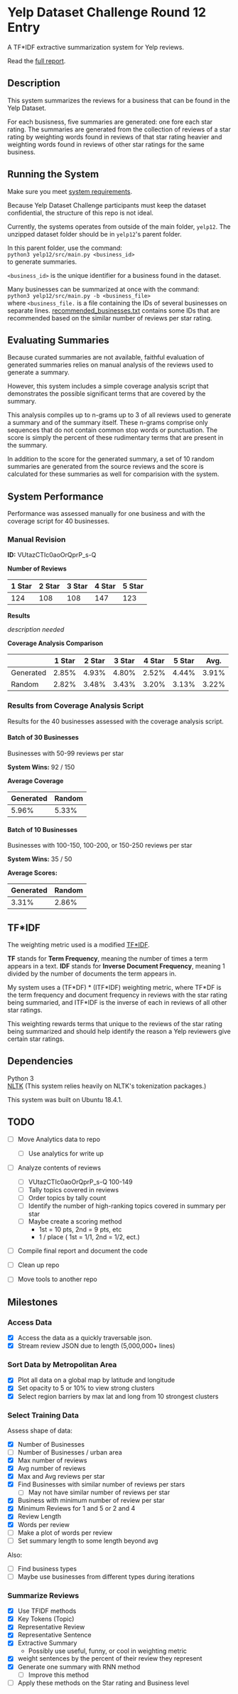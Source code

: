# Yelp Dataset Challenge Round 12 Entry

A TF\*IDF extractive summarization system for Yelp reviews.

Read the [full report](report.md).

## Description

This system summarizes the reviews for a business that can be found in the Yelp Dataset.

For each busisness, five summaries are generated: one fore each star rating. The summaries are generated from the collection of reviews of a star rating by weighting words found in reviews of that star rating heavier and weighting words found in reviews of other star ratings for the same business.

## Running the System

Make sure you meet [system requirements](#Dependencies).

Because Yelp Dataset Challenge participants must keep the dataset confidential, the structure of this repo is not ideal.

Currently, the systems operates from outside of the main folder, `yelp12`. The unzipped dataset folder should be in `yelp12`'s parent folder.

In this parent folder, use the command:  
`python3 yelp12/src/main.py <business_id>`  
to generate summaries.

`<business_id>` is the unique identifier for a business found in the dataset.

Many businesses can be summarized at once with the command:  
`python3 yelp12/src/main.py -b <business_file>`  
where `<business_file.` is a file containing the IDs of several businesses on separate lines. [recommended_businesses.txt](recommended_businesses.txt) contains some IDs that are recommended based on the similar number of reviews per star rating.

## Evaluating Summaries

Because curated summaries are not available, faithful evaluation of generated summaries relies on manual analysis of the reviews used to generate a summary.

However, this system includes a simple coverage analysis script that demonstrates the possible significant terms that are covered by the summary.

This analysis compiles up to n-grams up to 3 of all reviews used to generate a summary and of the summary itself. These n-grams comprise only sequences that do not contain common stop words or punctuation. The score is simply the percent of these rudimentary terms that are present in the summary.

In addition to the score for the generated summary, a set of 10 random summaries are generated from the source reviews and the score is calculated for these summaries as well for comparision with the system.

## System Performance

Performance was assessed manually for one business and with the coverage script for 40 businesses.

### Manual Revision

**ID:** VUtazCTIc0aoOrQprP_s-Q

**Number of Reviews**

| 1 Star | 2 Star | 3 Star | 4 Star | 5 Star |
| - | - | - | - | - |
| 124 | 108 | 108 | 147 | 123 |

**Results**

*description needed*

**Coverage Analysis Comparison**

| | 1 Star | 2 Star | 3 Star | 4 Star | 5 Star | Avg. |
| - | - | - | - | - | - | - |
| Generated | 2.85% | 4.93% | 4.80% | 2.52% | 4.44% | 3.91% |
| Random | 2.82% | 3.48% | 3.43% | 3.20% | 3.13% | 3.22% |


### Results from Coverage Analysis Script

Results for the 40 businesses assessed with the coverage analysis script.

#### Batch of 30 Businesses

Businesses with 50-99 reviews per star

**System Wins:** 92 / 150

**Average Coverage**

| Generated | Random |
| - | - |
| 5.96% | 5.33% |

#### Batch of 10 Businesses

Businesses with 100-150, 100-200, or 150-250 reviews per star

**System Wins:** 35 / 50

**Average Scores:**

| Generated | Random |
| - | - |
| 3.31% | 2.86% |

## TF\*IDF

The weighting metric used is a modified [TF\*IDF](https://en.wikipedia.org/wiki/Tf%E2%80%93idf).

**TF** stands for **Term Frequency**, meaning the number of times a term appears in a text. **IDF** stands for **Inverse Document Frequency**, meaning 1 divided by the number of documents the term appears in.

My system uses a (TF\*DF) \* (ITF\*IDF) weighting metric, where TF\*DF is the term frequency and document frequency in reviews with the star rating being summaried, and ITF\*IDF is the inverse of each in reviews of all other star ratings.

This weighting rewards terms that unique to the reviews of the star rating being summarized and should help identify the reason a Yelp reviewers give certain star ratings.

## Dependencies

Python 3  
[NLTK](https://www.nltk.org/) (This system relies heavily on NLTK's tokenization packages.)

This system was built on Ubuntu 18.4.1.

## TODO

* [ ] Move Analytics data to repo
  * [ ] Use analytics for write up

* [ ] Analyze contents of reviews
  * [ ] VUtazCTIc0aoOrQprP_s-Q 100-149
  * [ ] Tally topics covered in reviews
  * [ ] Order topics by tally count
  * [ ] Identify the number of high-ranking topics covered in summary per star
  * [ ] Maybe create a scoring method 
  	* 1st = 10 pts, 2nd = 9 pts, etc
  	* 1 / place ( 1st = 1/1, 2nd = 1/2, ect.)

* [ ] Compile final report and document the code

* [ ] Clean up repo
* [ ] Move tools to another repo

## Milestones

### Access Data

* [x] Access the data as a quickly traversable json.
* [x] Stream review JSON due to length (5,000,000+ lines)

### Sort Data by Metropolitan Area

* [x] Plot all data on a global map by latitude and longitude
* [x] Set opacity to 5 or 10% to view strong clusters
* [x] Select region barriers by max lat and long from 10 strongest clusters

### Select Training Data

Assess shape of data:

* [x] Number of Businesses
* [ ] Number of Businesses / urban area
* [x] Max number of reviews
* [x] Avg number of reviews
* [x] Max and Avg reviews per star
* [x] Find Businesses with similar number of reviews per stars
  * [ ] May not have similar number of reviews per star
* [x] Business with minimum number of review per star
* [x] Minimum Reviews for 1 and 5 or 2 and 4
* [x] Review Length
* [x] Words per review
* [ ] Make a plot of words per review
* [ ] Set summary length to some length beyond avg

Also:

* [ ] Find business types
* [ ] Maybe use businesses from different types during iterations

### Summarize Reviews

* [x] Use TFIDF methods
* [x] Key Tokens (Topic)
* [x] Representative Review
* [x] Representative Sentence
* [x] Extractive Summary
  * Possibly use useful, funny, or cool in weighting metric
* [x] weight sentences by the percent of their review they represent
* [x] Generate one summary with RNN method
  * [ ] Improve this method

* [ ] Apply these methods on the Star rating and Business level
